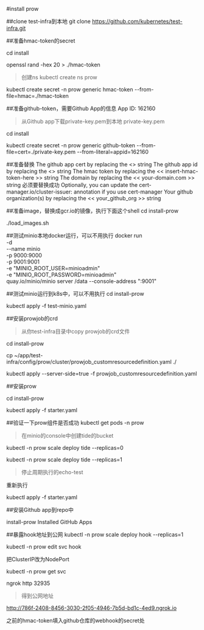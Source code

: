 #install prow

##clone test-infra到本地
git clone https://github.com/kubernetes/test-infra.git

##准备hmac-token的secret

cd install

openssl rand -hex 20 > ./hmac-token

> 创建ns
kubectl create ns prow

kubectl create secret -n prow generic hmac-token --from-file=hmac=./hmac-token

##准备github-token，需要Github App的信息
App ID: 162160

> 从Github app下载private-key.pem到本地
private-key.pem

cd install

kubectl create secret -n prow generic github-token --from-file=cert=./private-key.pem --from-literal=appid=162160

##准备替换
The github app cert by replacing the <<insert-downloaded-cert-here>> string
The github app id by replacing the <<insert-the-app-id-here>> string
The hmac token by replacing the << insert-hmac-token-here >> string
The domain by replacing the << your-domain.com >> string 必须要替换成功
Optionally, you can update the cert-manager.io/cluster-issuer: annotation if you use cert-manager
Your github organization(s) by replacing the << your_github_org >> string

##准备image，替换成gcr.io的镜像，执行下面这个shell
cd install-prow

./load_images.sh

##测试minio本地docker运行，可以不用执行
docker run \
-d \
--name minio \
-p 9000:9000 \
-p 9001:9001 \
-e "MINIO_ROOT_USER=minioadmin" \
-e "MINIO_ROOT_PASSWORD=minioadmin" \
quay.io/minio/minio server /data --console-address ":9001"

##测试minio运行到k8s中，可以不用执行
cd install-prow

kubectl apply -f test-minio.yaml

##安装prowjob的crd

> 从你test-infra目录中copy prowjob的crd文件

cd install-prow

cp ~/app/test-infra/config/prow/cluster/prowjob_customresourcedefinition.yaml ./

kubectl apply --server-side=true -f prowjob_customresourcedefinition.yaml

##安装prow

cd install-prow

kubectl apply -f starter.yaml

##验证一下prow组件是否成功
kubectl get pods -n prow

> 在minio的console中创建tide的bucket

kubectl -n prow scale deploy tide --replicas=0

kubectl -n prow scale deploy tide --replicas=1

> 停止周期执行的echo-test

重新执行

kubectl apply -f starter.yaml

##安装Github app到repo中

install-prow Installed GitHub Apps

##暴露hook地址到公网
kubectl -n prow scale deploy hook --replicas=1

kubectl -n prow edit svc hook

把ClusterIP改为NodePort

kubectl -n prow get svc

ngrok http 32935

>得到公网地址

http://786f-2408-8456-3030-2f05-4946-7b5d-bd1c-4ed9.ngrok.io

之前的hmac-token填入github仓库的webhook的secret处
